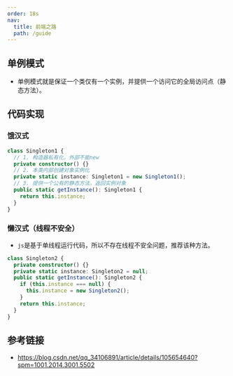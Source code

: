 ```yaml
---
order: 18s
nav:
  title: 前端之路
  path: /guide
---
```


## 单例模式

- 单例模式就是保证一个类仅有一个实例，并提供一个访问它的全局访问点（静态方法）。

## 代码实现

### 饿汉式

```typescript
class Singleton1 {
  // 1. 构造器私有化，外部不能new
  private constructor() {}
  // 2. 本类内部创建对象实例化
  private static instance: Singleton1 = new Singleton1();
  // 3. 提供一个公有的静态方法，返回实例对象
  public static getInstance(): Singleton1 {
    return this.instance;
  }
}
```

### 懒汉式（线程不安全）

- `js`是基于单线程运行代码，所以不存在线程不安全问题，推荐该种方法。

```typescript
class Singleton2 {
  private constructor() {}
  private static instance: Singleton2 = null;
  public static getInstance(): Singleton2 {
    if (this.instance === null) {
      this.instance = new Singleton2();
    }
    return this.instance;
  }
}
```

## 参考链接

- https://blog.csdn.net/qq_34106891/article/details/105654640?spm=1001.2014.3001.5502
